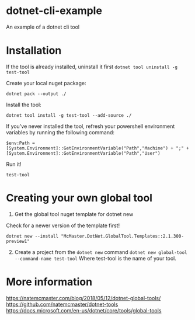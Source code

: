 # dotnet-cli-example
An example of a dotnet cli tool

# Installation
If the tool is already installed, uninstall it first
`dotnet tool uninstall -g test-tool`

Create your local nuget package:

`dotnet pack --output ./`

Install the tool:

`dotnet tool install -g test-tool --add-source ./`

If you've never installed the tool, refresh your powershell environment variables by running the following command:

`$env:Path = [System.Environment]::GetEnvironmentVariable("Path","Machine") + ";" + [System.Environment]::GetEnvironmentVariable("Path","User")`

Run it!

`test-tool`

# Creating your own global tool

1. Get the global tool nuget template for dotnet new

Check for a newer version of the template first!

`dotnet new --install "McMaster.DotNet.GlobalTool.Templates::2.1.300-preview1"`

2. Create a project from the `dotnet new` command
`dotnet new global-tool --command-name test-tool`
Where test-tool is the name of your tool.


# More information
https://natemcmaster.com/blog/2018/05/12/dotnet-global-tools/
https://github.com/natemcmaster/dotnet-tools
https://docs.microsoft.com/en-us/dotnet/core/tools/global-tools


